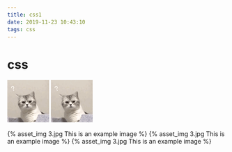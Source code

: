 ```yaml
---
title: css1
date: 2019-11-23 10:43:10
tags: css
---
```

# css
![11](./css1/3.jpg)
![11](css1/3.jpg)


{% asset_img 3.jpg This is an example image %}
{% asset_img 3.jpg This is an example image %}
{% asset_img 3.jpg This is an example image %}
